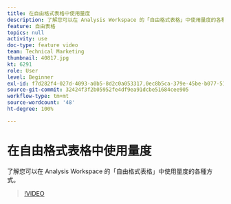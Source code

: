 ```yaml
---
title: 在自由格式表格中使用量度
description: 了解您可以在 Analysis Workspace 的「自由格式表格」中使用量度的各種方式。
feature: 自由表格
topics: null
activity: use
doc-type: feature video
team: Technical Marketing
thumbnail: 40817.jpg
kt: 6291
role: User
level: Beginner
exl-id: f7d282f4-027d-4093-a0b5-8d2c0a053317,0ec8b5ca-379e-45be-b077-514af318f42a,0ec8b5ca-379e-45be-b077-514af318f42a,f7d282f4-027d-4093-a0b5-8d2c0a053317
source-git-commit: 32424f3f2b05952fe4df9ea91dcbe51684cee905
workflow-type: tm+mt
source-wordcount: '48'
ht-degree: 100%

---
```


# 在自由格式表格中使用量度

了解您可以在 Analysis Workspace 的「自由格式表格」中使用量度的各種方式。

>[!VIDEO](https://video.tv.adobe.com/v/40817/?quality=12&learn=on)
